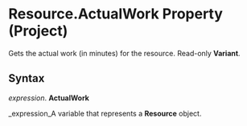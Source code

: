 
# Resource.ActualWork Property (Project)

Gets the actual work (in minutes) for the resource. Read-only  **Variant**.


## Syntax

 _expression_. **ActualWork**

 _expression_A variable that represents a  **Resource** object.

